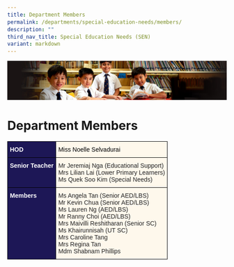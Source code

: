 ```yaml
---
title: Department Members
permalink: /departments/special-education-needs/members/
description: ""
third_nav_title: Special Education Needs (SEN)
variant: markdown
---
```

![](/images/Sub-banner1.jpg)

Department Members
==================

<style type="text/css">
.tg  {border-collapse:collapse;border-spacing:0;}
.tg td{border-color:black;border-style:solid;border-width:1px;font-family:Arial, sans-serif;font-size:14px;
  overflow:hidden;padding:10px 5px;word-break:normal;}
.tg th{border-color:black;border-style:solid;border-width:1px;font-family:Arial, sans-serif;font-size:14px;
  font-weight:normal;overflow:hidden;padding:10px 5px;word-break:normal;}
.tg .tg-hkt7{background-color:#1D1756;color:#FFF;font-weight:bold;text-align:left;vertical-align:middle}
.tg .tg-inqa{background-color:#FEF8EC;color:#232323;text-align:left;vertical-align:top}
.tg .tg-4mqj{background-color:#1D1756;color:#FFF;font-weight:bold;text-align:left;vertical-align:top}
</style>
<table class="tg">
<thead>
  <tr>
    <th class="tg-hkt7"><span style="color:#FFF;background-color:#1D1756">HOD</span></th>
    <th class="tg-inqa"><span style="color:#000;background-color:transparent">Miss Noelle Selvadurai</span></th>
   </tr>
</thead>
<tbody>
  <tr>
    <td class="tg-4mqj"><span style="color:#FFF;background-color:#1D1756">Senior Teacher </span></td>
    <td class="tg-inqa"><span style="background-color:transparent">Mr Jeremiaj Nga (Educational Support)</span><br><span style="background-color:transparent">Mrs Lilian Lai (Lower Primary Learners)</span><br><span style="background-color:transparent">Ms Quek Soo Kim (Special Needs)</span><br>
	</td></tr>
	

</tbody><tbody>
  <tr>
    <td class="tg-4mqj"><span style="color:#FFF;background-color:#1D1756">Members </span></td>
    <td class="tg-inqa"><span style="background-color:transparent">Ms Angela Tan (Senior AED/LBS)</span><br><span style="background-color:transparent">Mr Kevin Chua (Senior AED/LBS)</span><br><span style="background-color:transparent"> </span>Ms Lauren Ng (AED/LBS)<br><span style="background-color:transparent">Mr Ranny Choi (AED/LBS) </span><br><span style="background-color:transparent">Mrs Maivilli Reshitharan (Senior SC) </span><br><span style="background-color:transparent">Ms Khairunnisah (UT SC) </span><br><span style="background-color:transparent">Mrs Caroline Tang </span><br><span style="background-color:transparent">Mrs Regina Tan </span><br><span style="background-color:transparent">Mdm Shabnam Phillips </span></td>
  </tr>
</tbody>
</table>